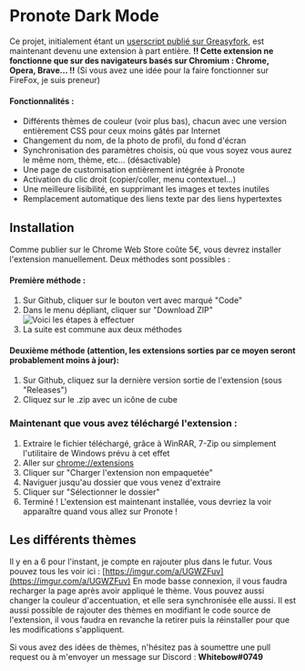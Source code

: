 # Pronote Dark Mode
Ce projet, initialement étant un [userscript publié sur Greasyfork](https://greasyfork.org/fr/scripts/410854-pronote-dark-mode), est maintenant devenu une extension à part entière.
**!! Cette extension ne fonctionne que sur des navigateurs basés sur Chromium : Chrome, Opera, Brave... !!**
(Si vous avez une idée pour la faire fonctionner sur FireFox, je suis preneur)
#### Fonctionnalités :
 - Différents thèmes de couleur (voir plus bas), chacun avec une version entièrement CSS pour ceux moins gâtés par Internet
 - Changement du nom, de la photo de profil, du fond d'écran
 - Synchronisation des paramètres choisis, où que vous soyez vous aurez le même nom, thème, etc... (désactivable)
 - Une page de customisation entièrement intégrée à Pronote
 - Activation du clic droit (copier/coller, menu contextuel...)
 - Une meilleure lisibilité, en supprimant les images et textes inutiles
 - Remplacement automatique des liens texte par des liens hypertextes
##  Installation
Comme publier sur le Chrome Web Store coûte 5€, vous devrez installer l'extension manuellement. 
Deux méthodes sont possibles : 
#### Première méthode :
1. Sur Github, cliquer sur le bouton vert avec marqué "Code"
2. Dans le menu dépliant, cliquer sur "Download ZIP"
![Voici les étapes à effectuer](https://i.imgur.com/VTAKNtf.png)
3. La suite est commune aux deux méthodes
#### Deuxième méthode (attention, les extensions sorties par ce moyen seront probablement moins à jour):
1. Sur Github, cliquez sur la dernière version sortie de l'extension (sous "Releases")
2. Cliquez sur le .zip avec un icône de cube

### Maintenant que vous avez téléchargé l'extension :
1. Extraire le fichier téléchargé, grâce à WinRAR, 7-Zip ou simplement l'utilitaire de Windows prévu à cet effet
2. Aller sur [chrome://extensions](chrome://extensions)
3. Cliquer sur "Charger l'extension non empaquetée"
4. Naviguer jusqu'au dossier que vous venez d'extraire
5. Cliquer sur "Sélectionner le dossier"
6. Terminé ! L'extension est maintenant installée, vous devriez la voir apparaître quand vous allez sur Pronote !
## Les différents thèmes
Il y en a 6 pour l'instant, je compte en rajouter plus dans le futur.
Vous pouvez tous les voir ici : [https://imgur.com/a/UGWZFuv](https://imgur.com/a/UGWZFuv)
En mode basse connexion, il vous faudra recharger la page après avoir appliqué le thème.
Vous pouvez aussi changer la couleur d'accentuation, et elle sera synchronisée elle aussi.
Il est aussi possible de rajouter des thèmes en modifiant le code source de l'extension, il vous faudra en revanche la retirer puis la réinstaller pour que les modifications s'appliquent. 

Si vous avez des idées de thèmes, n'hésitez pas à soumettre une pull request ou à m'envoyer un message sur Discord : **Whitebow#0749**